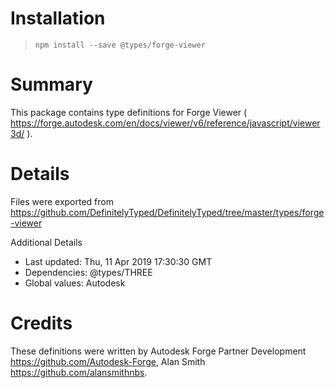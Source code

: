 # Installation
> `npm install --save @types/forge-viewer`

# Summary
This package contains type definitions for Forge Viewer ( https://forge.autodesk.com/en/docs/viewer/v6/reference/javascript/viewer3d/ ).

# Details
Files were exported from https://github.com/DefinitelyTyped/DefinitelyTyped/tree/master/types/forge-viewer

Additional Details
 * Last updated: Thu, 11 Apr 2019 17:30:30 GMT
 * Dependencies: @types/THREE
 * Global values: Autodesk

# Credits
These definitions were written by Autodesk Forge Partner Development <https://github.com/Autodesk-Forge>, Alan Smith <https://github.com/alansmithnbs>.
